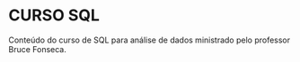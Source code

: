  # CURSO SQL

 Conteúdo do curso de SQL para análise de dados ministrado pelo professor Bruce Fonseca.
 